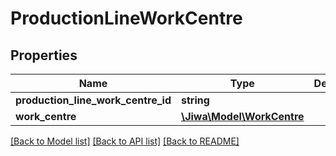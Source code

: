 # ProductionLineWorkCentre

## Properties
Name | Type | Description | Notes
------------ | ------------- | ------------- | -------------
**production_line_work_centre_id** | **string** |  | [optional] 
**work_centre** | [**\Jiwa\Model\WorkCentre**](WorkCentre.md) |  | [optional] 

[[Back to Model list]](../README.md#documentation-for-models) [[Back to API list]](../README.md#documentation-for-api-endpoints) [[Back to README]](../README.md)


